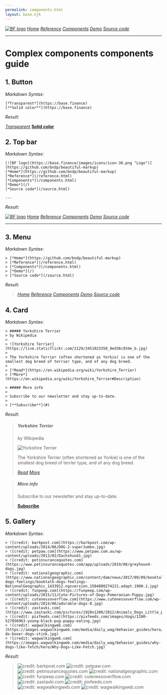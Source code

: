 ```yaml
---
permalink: components.html
layout: base.njk
---
```

[![BF logo](https://base.finance/images/icons/icon-36.png "Logo")](https://github.com/bndp/beautiful-markup)
[*Home*](https://github.com/bndp/beautiful-markup)
[*Reference*](/reference.html)
[*Components*](/components.html)
[*Demo*](/)
[*Source code*](/source.html)

---

# Complex components components guide


## 1. Button

*Markdown Syntax:*

```
[*Transparent*](https://base.finance)
[**Solid color**](https://base.finance)
```

*Result:*

[*Transparent*](https://base.finance)
[**Solid color**](https://base.finance)


## 2. Top bar

*Markdown Syntax:*

```
[![BF logo](https://base.finance/images/icons/icon-36.png "Logo")](https://github.com/bndp/beautiful-markup)
[*Home*](https://github.com/bndp/beautiful-markup)
[*Reference*](/reference.html)
[*Components*](/components.html)
[*Demo*](/)
[*Source code*](/source.html)

---
```

*Result:*

[![BF logo](https://base.finance/images/icons/icon-36.png "Logo")](https://github.com/bndp/beautiful-markup)
[*Home*](https://github.com/bndp/beautiful-markup)
[*Reference*](/reference.html)
[*Components*](/components.html)
[*Demo*](/)
[*Source code*](/source.html)

---

## 3. Menu

*Markdown Syntax:*

```
> [*Home*](https://github.com/bndp/beautiful-markup)
> [*Reference*](/reference.html)
> [*Components*](/components.html)
> [*Demo*](/)
> [*Source code*](/source.html)
```

*Result:*

> [*Home*](https://github.com/bndp/beautiful-markup)
> [*Reference*](/reference.html)
> [*Components*](/components.html)
> [*Demo*](/)
> [*Source code*](/source.html)

## 4. Card

*Markdown Syntax:*

```
> ##### Yorkshire Terrier
> by Wikipedia
>
> ![Yorkshire Terrier](https://live.staticflickr.com/2129/2451023350_9ed36c934e_b.jpg)
>
> The Yorkshire Terrier (often shortened as Yorkie) is one of the smallest dog breed of terrier type, and of any dog breed.
>
> [*Read*](https://en.wikipedia.org/wiki/Yorkshire_Terrier)
> [*More*](https://en.wikipedia.org/wiki/Yorkshire_Terrier#Description)

> ##### More info
>
> Subscribe to our newsletter and stay up-to-date.
>
> [**Subscribe**](#)
```

*Result:*

> ##### Yorkshire Terrier
> by Wikipedia
>
> ![Yorkshire Terrier](https://live.staticflickr.com/2129/2451023350_9ed36c934e_b.jpg)
>
> The Yorkshire Terrier (often shortened as Yorkie) is one of the smallest dog breed of terrier type, and of any dog breed.
>
> [*Read*](https://en.wikipedia.org/wiki/Yorkshire_Terrier)
> [*More*](https://en.wikipedia.org/wiki/Yorkshire_Terrier#Description)

> ##### More info
>
> Subscribe to our newsletter and stay up-to-date.
>
> [**Subscribe**](#)


## 5. Gallery

*Markdown Syntax:*

```
> ![credit: barkpost.com](https://barkpost.com/wp-content/uploads/2014/06/DOG-2-superJumbo.jpg)
> ![credit: petpaw.com](https://www.petpaw.com.au/wp-content/uploads/2013/02/Dachshund1.jpg)
> ![credit: petinsurancequotes.com](https://www.petinsurancequotes.com/app/uploads/2019/08/greyhound-dogs.jpg)
> ![credit: nationalgeographic.com](https://www.nationalgeographic.com/content/dam/news/2017/09/09/booktalk-dogs-feelings/booktalk-dogs-feelings-NationalGeographic_1433912.ngsversion.1504880274221.adapt.1900.1.jpg)
> ![credit: funpeep.com](https://funpeep.com/wp-content/uploads/2015/11/Cute-Pictures-of-Dogs-Pomeranian-Puppy.jpg)
> ![credit: cutenessoverflow.com](https://www.cutenessoverflow.com/wp-content/uploads/2014/06/adorable-dogs-8.jpg)
> ![credit: zastavki.com](https://www.zastavki.com/pictures/1920x1200/2012/Animals_Dogs_Little_puppy_033758_.jpg)
> ![credit: pixfeeds.com](https://pixfeeds.com/images/dogs/1280-527856963-young-black-pug-puppy-eating.jpg)
> ![credit: wagwalkingweb.com](https://images.wagwalkingweb.com/media/daily_wag/behavior_guides/hero/1530413619.26/why-do-boxer-dogs-stink.jpg)
> ![credit: wagwalkingweb.com](https://images.wagwalkingweb.com/media/daily_wag/behavior_guides/why-dogs-like-fetch/hero/Why-Dogs-Like-Fetch.jpg)
```

*Result:*

> ![credit: barkpost.com](https://barkpost.com/wp-content/uploads/2014/06/DOG-2-superJumbo.jpg)
> ![credit: petpaw.com](https://www.petpaw.com.au/wp-content/uploads/2013/02/Dachshund1.jpg)
> ![credit: petinsurancequotes.com](https://www.petinsurancequotes.com/app/uploads/2019/08/greyhound-dogs.jpg)
> ![credit: nationalgeographic.com](https://www.nationalgeographic.com/content/dam/news/2017/09/09/booktalk-dogs-feelings/booktalk-dogs-feelings-NationalGeographic_1433912.ngsversion.1504880274221.adapt.1900.1.jpg)
> ![credit: funpeep.com](https://funpeep.com/wp-content/uploads/2015/11/Cute-Pictures-of-Dogs-Pomeranian-Puppy.jpg)
> ![credit: cutenessoverflow.com](https://www.cutenessoverflow.com/wp-content/uploads/2014/06/adorable-dogs-8.jpg)
> ![credit: zastavki.com](https://www.zastavki.com/pictures/1920x1200/2012/Animals_Dogs_Little_puppy_033758_.jpg)
> ![credit: pixfeeds.com](https://pixfeeds.com/images/dogs/1280-527856963-young-black-pug-puppy-eating.jpg)
> ![credit: wagwalkingweb.com](https://images.wagwalkingweb.com/media/daily_wag/behavior_guides/hero/1530413619.26/why-do-boxer-dogs-stink.jpg)
> ![credit: wagwalkingweb.com](https://images.wagwalkingweb.com/media/daily_wag/behavior_guides/why-dogs-like-fetch/hero/Why-Dogs-Like-Fetch.jpg)

